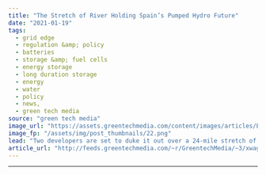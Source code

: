 ```yaml
---
title: "The Stretch of River Holding Spain’s Pumped Hydro Future"
date: "2021-01-19"
tags: 
  - grid edge
  - regulation &amp; policy
  - batteries
  - storage &amp; fuel cells
  - energy storage
  - long duration storage
  - energy
  - water
  - policy
  - news,
  - green tech media
source: "green tech media"
image_url: "https://assets.greentechmedia.com/content/images/articles/Ebro_river_Zaragosa_night_XL.jpg"
image_fp: "/assets/img/post_thumbnails/22.png"
lead: "Two developers are set to duke it out over a 24-mile stretch of water that is key to Spain becoming Europe’s leading pumped hydro market. The developers, Ingenieria Pontificia and Romero Polo Group, have put forward plans for pumped hydro facilities  ..."
article_url: "http://feeds.greentechmedia.com/~r/GreentechMedia/~3/xwagBoPae0M/the-stretch-of-river-holding-spains-pumped-hydro-future"
---
```


---
